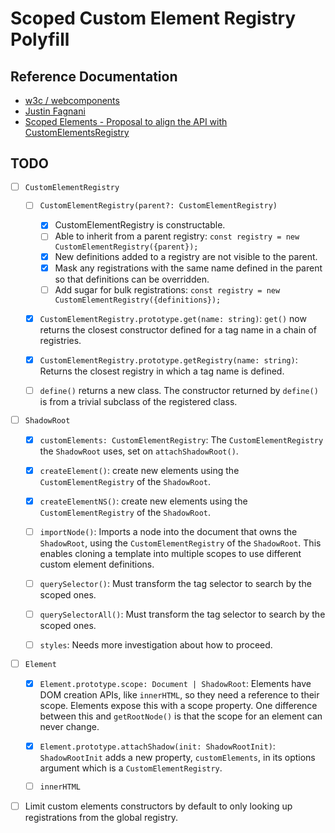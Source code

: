 # Scoped Custom Element Registry Polyfill

## Reference Documentation

- [w3c / webcomponents](https://github.com/w3c/webcomponents/issues/716)
- [Justin Fagnani](https://github.com/w3c/webcomponents/pull/865/files/d724c39b6f0eb34e9c74eb6b94e1ede92ab212aa)
- [Scoped Elements - Proposal to align the API with CustomElementsRegistry](https://github.com/open-wc/open-wc/issues/1373)

## TODO

- [ ] `CustomElementRegistry`
    - [ ] `CustomElementRegistry(parent?: CustomElementRegistry)`
        - [X] CustomElementRegistry is constructable.
        - [ ] Able to inherit from a parent registry: `const registry = new CustomElementRegistry({parent});`
        - [X] New definitions added to a registry are not visible to the parent.
        - [X] Mask any registrations with the same name defined in the parent so that definitions can be overridden.
        - [ ] Add sugar for bulk registrations: `const registry = new CustomElementRegistry({definitions});`
    - [X] `CustomElementRegistry.prototype.get(name: string)`: `get()` now returns the closest constructor defined for a tag name in a chain of registries.
    - [X] `CustomElementRegistry.prototype.getRegistry(name: string)`: Returns the closest registry in which a tag name is defined.
    - [ ] `define()` returns a new class. The constructor returned by `define()` is from a trivial subclass of the registered class.


- [ ] `ShadowRoot`
    - [X] `customElements: CustomElementRegistry`: The `CustomElementRegistry` the `ShadowRoot` uses, set on `attachShadowRoot()`.
    - [X] `createElement()`: create new elements using the `CustomElementRegistry` of the `ShadowRoot`.
    - [X] `createElementNS()`: create new elements using the `CustomElementRegistry` of the `ShadowRoot`.
    - [ ] `importNode()`: Imports a node into the document that owns the `ShadowRoot`, using the `CustomElementRegistry` of the `ShadowRoot`. This enables cloning a template into multiple scopes to use different custom element definitions.
    - [ ] `querySelector()`: Must transform the tag selector to search by the scoped ones.
    - [ ] `querySelectorAll()`: Must transform the tag selector to search by the scoped ones.
    - [ ] `styles`: Needs more investigation about how to proceed.


- [ ] `Element`
    - [X] `Element.prototype.scope: Document | ShadowRoot`: Elements have DOM creation APIs, like `innerHTML`, so they need a reference to their scope. Elements expose this with a scope property. One difference between this and `getRootNode()` is that the scope for an element can never change.
    - [X] `Element.prototype.attachShadow(init: ShadowRootInit)`: `ShadowRootInit` adds a new property, `customElements`, in its options argument which is a `CustomElementRegistry`.
    - [ ] `innerHTML`


- [ ] Limit custom elements constructors by default to only looking up registrations from the global registry.
